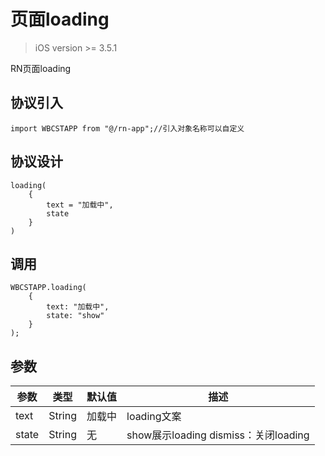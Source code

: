 # 页面loading

> iOS version >= 3.5.1

RN页面loading



## 协议引入

```
import WBCSTAPP from "@/rn-app";//引入对象名称可以自定义
```





## 协议设计

```
loading(
    {
        text = "加载中",
        state
    }
)
```





## 调用

```
WBCSTAPP.loading(
    {
        text: "加载中",
        state: "show"
    }
);
```





## 参数

| 参数  | 类型   | 默认值 | 描述                                 |
| ----- | ------ | ------ | ------------------------------------ |
| text  | String | 加载中 | loading文案                          |
| state | String | 无     | show展示loading dismiss：关闭loading |
